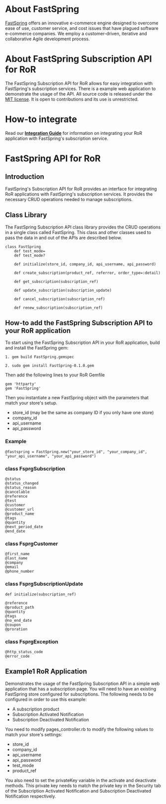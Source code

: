 <html>
<head>
<meta http-equiv="Content-type" content="text/html charset=utf-8">
<title>Documentation FastSpring Subscription API for RoR</title>
</head>
<body>

# About FastSpring #
[FastSpring](http://www.fastspring.com) offers an innovative e-commerce engine designed to overcome ease of use, customer service, and cost issues that have plagued software e-commerce companies. We employ a customer-driven, iterative and collaborative Agile development process.

# About FastSpring Subscription API for RoR #

The FastSpring Subscription API for RoR allows for easy integration with FastSpring's subscription services. There is a example web application to demonstrate
the usage of the API. All source code is released under the [MIT license](License.txt). It is open to contributions and its use is unrestricted.

# How-to integrate

Read our **[Integration Guide](https://support.fastspring.com/entries/238642-integration-overview)** for information on integrating your RoR application with FastSpring's subscription service.


# FastSpring API for RoR #

## Introduction ##

FastSpring's Subscription API for RoR provides an interface for integrating RoR applications with FastSpring's subscription services.  It provides
the necessary CRUD operations needed to manage subscriptions.

## Class Library ##

The FastSpring Subscription API class library provides the CRUD operations in a single class called FastSpring. This class and other classes
used to pass the data in and out of the APIs are described below.

	class FastSpring
		def test_mode=
		def test_mode?
		
		def initialize(store_id, company_id, api_username, api_password)
		
		def create_subscription(product_ref, referrer, order_type=:detail)
		
		def get_subscription(subscription_ref)
		
		def update_subscription(subscription_update)
		
		def cancel_subscription(subscription_ref)
		
		def renew_subscription(subscription_ref)

## How-to add the FastSpring Subscription API to your RoR application ##

To start using the FastSpring Subscription API in your RoR application, build and install the FastSpring gem:

	1. gem build FastSpring.gemspec
	
	2. sudo gem install FastSpring-0.1.0.gem
	
Then add the following lines to your RoR Gemfile

	gem 'httparty'
	gem 'FastSpring'
	
Then you instantiate a new FastSpring object with the parameters that match your store's setup.

* store_id (may be the same as company ID if you only have one store)
* company_id
* api_username
* api_password

### Example ###

	@fastspring = FastSpring.new("your_store_id", "your_company_id", "your_api_username", "your_api_password")


### class FsprgSubscription ###
	@status
	@status_changed
	@status_reason
	@cancelable
	@reference
	@test
	@customer
	@customer_url
	@product_name
	@tags
	@quantity
	@next_period_date
	@end_date


### class FsprgCustomer ###
	@first_name
	@last_name
	@company
	@email
	@phone_number
	

### class FsprgSubscriptionUpdate ###
	def initialize(subscription_ref)
	
	@reference
	@product_path
	@quantity
	@tags
	@no_end_date
	@coupon
	@proration


### class FsprgException ###
	@http_status_code
	@error_code




## Example1 RoR Application ##

Demonstrates the usage of the FastSpring Subscription API in a simple web application that has a subscription page.
You will need to have an existing FastSpring store configured for subscriptions.  The following needs to be 
configured in order to use this example:

* A subscription product
* Subscription Activated Notification
* Subscription Deactivated Notification

You need to modify pages_controller.rb to modify the following values to match your store's settings:

* store_id
* company_id
* api_username
* api_password
* test_mode
* product_ref

You also need to set the privateKey variable in the activate and deactivate methods. This private key
needs to match the private key in the Security tab of the Subscription Activated Notification
and Subscription Deactivated Notification respectively.


</body></html>
